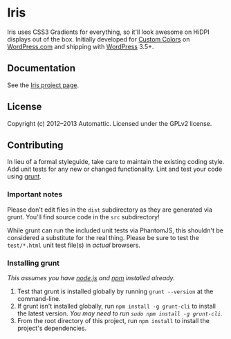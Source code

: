 # Iris

Iris uses CSS3 Gradients for everything, so it'll look awesome on HiDPI displays out of the box. Initially developed for [Custom Colors](http://en.blog.wordpress.com/2012/07/11/go-ahead-add-a-splash-of-color/) on [WordPress.com](http://wordpress.com/) and shipping with [WordPress](http://wordpress.org/) 3.5+.

## Documentation

See the [Iris project page](http://automattic.github.io/Iris/).

## License
Copyright (c) 2012–2013 Automattic.
Licensed under the GPLv2 license.

## Contributing
In lieu of a formal styleguide, take care to maintain the existing coding style. Add unit tests for any new or changed functionality. Lint and test your code using [grunt](https://github.com/cowboy/grunt).

### Important notes
Please don't edit files in the `dist` subdirectory as they are generated via grunt. You'll find source code in the `src` subdirectory!

While grunt can run the included unit tests via PhantomJS, this shouldn't be considered a substitute for the real thing. Please be sure to test the `test/*.html` unit test file(s) in _actual_ browsers.

### Installing grunt
_This assumes you have [node.js](http://nodejs.org/) and [npm](http://npmjs.org/) installed already._

1. Test that grunt is installed globally by running `grunt --version` at the command-line.
2. If grunt isn't installed globally, run `npm install -g grunt-cli` to install the latest version. _You may need to run `sudo npm install -g grunt-cli`._
3. From the root directory of this project, run `npm install` to install the project's dependencies.
